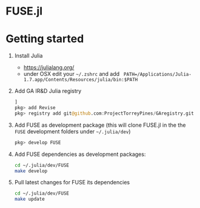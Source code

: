 # FUSE.jl

Getting started
===============

1. Install Julia
   * https://julialang.org/
   * under OSX edit your `~/.zshrc` and add ` PATH=/Applications/Julia-1.7.app/Contents/Resources/julia/bin:$PATH`

1. Add GA IR&D Julia registry
    ```julia
    ]
    pkg> add Revise
    pkg> registry add git@github.com:ProjectTorreyPines/GAregistry.git
    ```

2. Add FUSE as development package (this will clone FUSE.jl in the the `FUSE` development folders under `~/.julia/dev`)
    ```julia
    pkg> develop FUSE
    ```
    
3. Add FUSE dependencies as development packages:
    ```bash
    cd ~/.julia/dev/FUSE
    make develop
    ```

3. Pull latest changes for FUSE its dependencies
    ```bash
    cd ~/.julia/dev/FUSE
    make update
    ```
